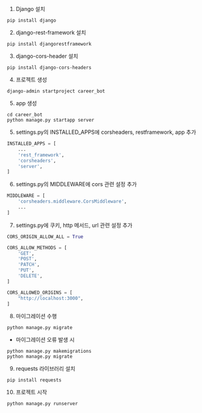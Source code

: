 1. Django 설치

``` shell
pip install django
```

2. django-rest-framework 설치

``` shell
pip install djangorestframework
```

3. django-cors-header 설치

``` shell
pip install django-cors-headers
```

4. 프로젝트 생성

``` shell
django-admin startproject career_bot
```

5. app 생성

``` shell
cd career_bot
python manage.py startapp server
```

5. settings.py의 INSTALLED_APPS에 corsheaders, restframework, app 추가

``` python
INSTALLED_APPS = [
    ...
    'rest_framework',
    'corsheaders',
    'server',
]
```

6. settings.py의 MIDDLEWARE에 cors 관련 설정 추가

``` python
MIDDLEWARE = [
    'corsheaders.middleware.CorsMiddleware',
    ...
]
```

7. settings.py에 쿠키, http 메서드, url 관련 설정 추가

``` python
CORS_ORIGIN_ALLOW_ALL = True

CORS_ALLOW_METHODS = [
    'GET',
    'POST',
    'PATCH',
    'PUT',
    'DELETE',
]

CORS_ALLOWED_ORIGINS = [
    "http://localhost:3000",
]
```

8. 마이그레이션 수행

``` shell
python manage.py migrate
```

- 마이그레이션 오류 발생 시

``` shell
python manage.py makemigrations
python manage.py migrate
```

9. requests 라이브러리 설치

``` shell
pip install requests
```

10. 프로젝트 시작

``` shell
python manage.py runserver
```
